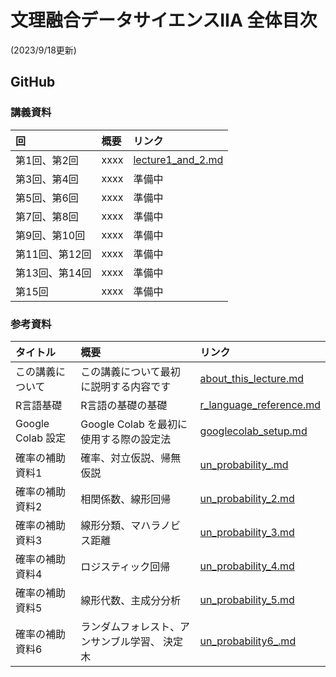 # 文理融合データサイエンスIIA 全体目次
(2023/9/18更新)

## GitHub

### 講義資料


| 回           | 概要   |  リンク                                      |
|:--           |:--     | :--                                         |
| 第1回、第2回  | xxxx   | [lecture1_and_2.md](text/lecture1_and_2.md) |
| 第3回、第4回  | xxxx   | 準備中                                      |
| 第5回、第6回  | xxxx   | 準備中                                      |
| 第7回、第8回  | xxxx   | 準備中                                      |
| 第9回、第10回 | xxxx   | 準備中                                      |
| 第11回、第12回| xxxx   | 準備中                                      |
| 第13回、第14回| xxxx   | 準備中                                      |
| 第15回       | xxxx   | 準備中                                      |



### 参考資料
| タイトル           | 概要   |  リンク                                      |
|:--           |:--     | :--                                         |
| この講義について  | この講義について最初に説明する内容です   | [about_this_lecture.md](reference/about_this_lecture.md) |
| R言語基礎  | R言語の基礎の基礎   | [r_language_reference.md](reference/r_language_reference.md) |
| Google Colab 設定  | Google Colab を最初に使用する際の設定法   | [googlecolab_setup.md](reference/googlecolab_setup.md) |
| 確率の補助資料1 | 確率、対立仮説、帰無仮説       | [un_probability_.md](reference/un_probability.md) |
| 確率の補助資料2 | 相関係数、線形回帰            | [un_probability_2.md](reference/un_probability_2.md) |
| 確率の補助資料3 | 線形分類、マハラノビス距離    | [un_probability_3.md](reference/un_probability_3.md) |
| 確率の補助資料4 | ロジスティック回帰           | [un_probability_4.md](reference/un_probability_4.md) |
| 確率の補助資料5 | 線形代数、主成分分析         | [un_probability_5.md](reference/un_probability_5.md) |
| 確率の補助資料6 | ランダムフォレスト、アンサンブル学習、 決定木  | [un_probability6_.md](reference/un_probability_6.md) |